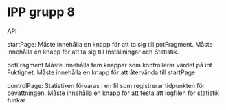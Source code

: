 # IPP grupp 8
API 

startPage:
      Måste innehålla en knapp för att ta sig till potFragment.
      Måste innehålla en knapp för att ta sig till Inställningar och Statistik.

potFragment
      Måste innehålla fem knappar som kontrollerar värdet på int Fuktighet.
      Måste innehålla en knapp för att återvända till startPage.

controlPage:
      Statistiken förvaras i en fil som registrerar tidpunkten för bevattningen.
      Måste innehålla en knapp för att testa att logfilen för statistik funkar 
